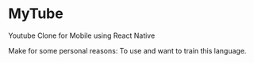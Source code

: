 # MyTube
Youtube Clone for Mobile using React Native

Make for some personal reasons: To use and want to train this language.
